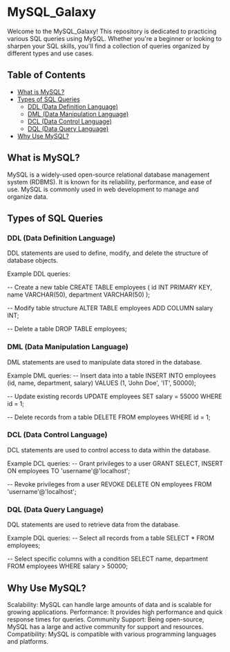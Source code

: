 # MySQL_Galaxy


Welcome to the MySQL_Galaxy! This repository is dedicated to practicing various SQL queries using MySQL. Whether you're a beginner or looking to sharpen your SQL skills, you'll find a collection of queries organized by different types and use cases.

## Table of Contents
- [What is MySQL?](#what-is-mysql)
- [Types of SQL Queries](#types-of-sql-queries)
  - [DDL (Data Definition Language)](#ddl-data-definition-language)
  - [DML (Data Manipulation Language)](#dml-data-manipulation-language)
  - [DCL (Data Control Language)](#dcl-data-control-language)
  - [DQL (Data Query Language)](#dql-data-query-language)
- [Why Use MySQL?](#why-use-mysql)

## What is MySQL?

MySQL is a widely-used open-source relational database management system (RDBMS). It is known for its reliability, performance, and ease of use. MySQL is commonly used in web development to manage and organize data.

## Types of SQL Queries

### DDL (Data Definition Language)

DDL statements are used to define, modify, and delete the structure of database objects.

Example DDL queries:

-- Create a new table
CREATE TABLE employees (
  id INT PRIMARY KEY,
  name VARCHAR(50),
  department VARCHAR(50)
);

-- Modify table structure
ALTER TABLE employees ADD COLUMN salary INT;

-- Delete a table
DROP TABLE employees;


### DML (Data Manipulation Language)

DML statements are used to manipulate data stored in the database.

Example DML queries:
-- Insert data into a table
INSERT INTO employees (id, name, department, salary)
VALUES (1, 'John Doe', 'IT', 50000);

-- Update existing records
UPDATE employees SET salary = 55000 WHERE id = 1;

-- Delete records from a table
DELETE FROM employees WHERE id = 1;


### DCL (Data Control Language)

DCL statements are used to control access to data within the database.

Example DCL queries:
-- Grant privileges to a user
GRANT SELECT, INSERT ON employees TO 'username'@'localhost';

-- Revoke privileges from a user
REVOKE DELETE ON employees FROM 'username'@'localhost';


### DQL (Data Query Language)

DQL statements are used to retrieve data from the database.

Example DQL queries:
-- Select all records from a table
SELECT * FROM employees;

-- Select specific columns with a condition
SELECT name, department FROM employees WHERE salary > 50000;


## Why Use MySQL?
Scalability: MySQL can handle large amounts of data and is scalable for growing applications.
Performance: It provides high performance and quick response times for queries.
Community Support: Being open-source, MySQL has a large and active community for support and resources.
Compatibility: MySQL is compatible with various programming languages and platforms.














